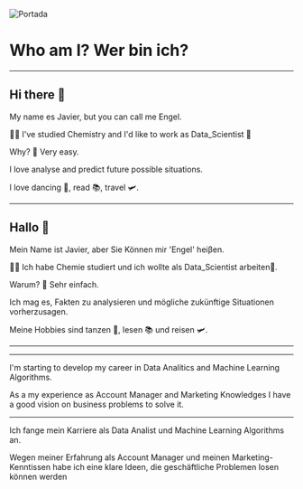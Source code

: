 ![Portada](https://github.com/75Engel/75Engel/blob/main/Portada%20GitHub.jpg)

# Who am I? Wer bin ich?
***
## Hi there 👋

My name es Javier, but you can call me Engel.

👨‍🎓 I've studied Chemistry and I'd like to work as Data_Scientist 🔬

Why? 👀 Very easy.

I love analyse and predict future possible situations.

I love dancing 🕺, read 📚, travel 🛩.

---


## Hallo 👋

Mein Name ist Javier, aber Sie Können mir 'Engel' heiβen.

👨‍🎓 Ich habe Chemie studiert und ich wollte als Data_Scientist arbeiten🔬.

Warum? 👀 Sehr einfach. 

Ich mag es, Fakten zu analysieren und mögliche zukünftige Situationen vorherzusagen.

Meine Hobbies sind tanzen  🕺, lesen 📚 und reisen 🛩.

---
---

I'm starting to develop my career in Data Analítics and Machine Learning Algorithms.

As a my experience as Account Manager and Marketing Knowledges I have a good vision on business problems to solve it.

---
Ich fange mein Karriere als Data Analist und Machine Learning Algorithms an.

Wegen meiner Erfahrung als Account Manager und meinen Marketing-Kenntissen habe ich eine klare Ideen, die geschäftliche Problemen losen können werden

